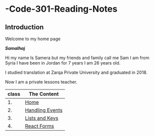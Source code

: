# -Code-301-Reading-Notes

## Introduction

Welcome to my home page

***Samalhaj***

Hi my name Is Samera but my friends and family call me Sam I am from Syria I have been in Jordan for 7 years I am 26 years old.

I studied translation at Zarqa Private University and graduated in 2018.

Now I am a private lessons teacher.

|class|	The Content|
|-----|------------|
|1.   |[Home](https://samalhaj1.github.io/-Code-301-Reading-Notes/)|
|2.  |[Handling Events](https://samalhaj1.github.io/-Code-301-Reading-Notes/react-class-02 )|
|3.   |[Lists and Keys](https://samalhaj1.github.io/-Code-301-Reading-Notes/read-03)|
|4.   |[React Forms](https://samalhaj1.github.io/-Code-301-Reading-Notes/read-04)|















